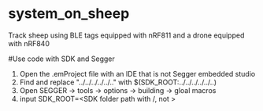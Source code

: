 # system_on_sheep
Track sheep using BLE tags equipped with nRF811 and a drone equipped with nRF840


#Use code with SDK and Segger 
1. Open the .emProject file with an IDE that is not Segger embedded studio 
2. Find and replace "../../../../../.." with $(SDK_ROOT:../../../../../..)
3. Open SEGGER -> tools -> options -> building -> gloal macros 
4. input SDK_ROOT=<SDK folder path with /, not \>

